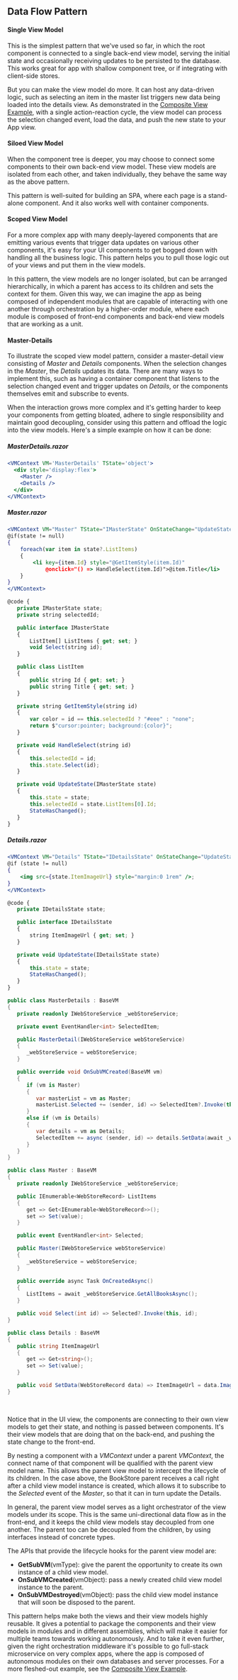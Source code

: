 ## Data Flow Pattern

#### Single View Model

This is the simplest pattern that we've used so far, in which the root component is connected to a single back-end view model, serving the initial state and occasionally receiving updates to be persisted to the database. This works great for app with shallow component tree, or if integrating with client-side stores.

<d-image src="/assets/SingleVMPattern.svg" css="width:350px;display:flex;margin:2rem auto;align-items:center;justify-content:center"></d-image>

But you can make the view model do more. It can host any data-driven logic, such as selecting an item in the master list triggers new data being loaded into the details view. As demonstrated in the [Composite View Example](compositeview), with a single action-reaction cycle, the view model can process the selection changed event, load the data, and push the new state to your App view.

#### Siloed View Model

When the component tree is deeper, you may choose to connect some components to their own back-end view model. These view models are isolated from each other, and taken individually, they behave the same way as the above pattern.

<d-image src="/assets/SiloedVMPattern.svg" css="width:350px;display:flex;margin:2rem auto;align-items:center;justify-content:center"></d-image>

This pattern is well-suited for building an SPA, where each page is a stand-alone component. And it also works well with container components.

#### Scoped View Model

For a more complex app with many deeply-layered components that are emitting various events that trigger data updates on various other components, it's easy for your UI components to get bogged down with handling all the business logic. This pattern helps you to pull those logic out of your views and put them in the view models.

In this pattern, the view models are no longer isolated, but can be arranged hierarchically, in which a parent has access to its children and sets the context for them. Given this way, we can imagine the app as being composed of independent modules that are capable of interacting with one another through orchestration by a higher-order module, where each module is composed of front-end components and back-end view models that are working as a unit.

<d-image src="/assets/ScopedVMPattern.svg" css="width:400px;display:flex;margin:2rem auto;align-items:center;justify-content:center"></d-image>

#### Master-Details

To illustrate the scoped view model pattern, consider a master-detail view consisting of _Master_ and _Details_ components. When the selection changes in the _Master_, the _Details_ updates its data. There are many ways to implement this, such as having a container component that listens to the selection changed event and trigger updates on _Details_, or the components themselves emit and subscribe to events.

When the interaction grows more complex and it's getting harder to keep your components from getting bloated, adhere to single responsibility and maintain good decoupling, consider using this pattern and offload the logic into the view models. Here's a simple example on how it can be done:

<d-tab>
<d-tab-item itemkey="view" label="View">

<h5>MasterDetails.razor</h4>

```jsx
<VMContext VM='MasterDetails' TState='object'>
  <div style='display:flex'>
    <Master />
    <Details />
  </div>
</VMContext>
```

<h5>Master.razor</h4>

```jsx
<VMContext VM="Master" TState="IMasterState" OnStateChange="UpdateState">
@if(state != null)
{
    foreach(var item in state?.ListItems)
    {
        <li key={item.Id} style="@GetItemStyle(item.Id)"
            @onclick="() => HandleSelect(item.Id)">@item.Title</li>
    }
}
</VMContext>

@code {
   private IMasterState state;
   private string selectedId;

   public interface IMasterState
   {
       ListItem[] ListItems { get; set; }
       void Select(string id);
   }

   public class ListItem
   {
       public string Id { get; set; }
       public string Title { get; set; }
   }

   private string GetItemStyle(string id)
   {
       var color = id == this.selectedId ? "#eee" : "none";
       return $"cursor:pointer; background:{color}";
   }

   private void HandleSelect(string id)
   {
       this.selectedId = id;
       this.state.Select(id);
   }

   private void UpdateState(IMasterState state)
   {
       this.state = state;
       this.selectedId = state.ListItems[0].Id;
       StateHasChanged();
   }
}
```

<h5>Details.razor</h4>

```jsx
<VMContext VM="Details" TState="IDetailsState" OnStateChange="UpdateState">
@if (state != null)
{
    <img src={state.ItemImageUrl} style="margin:0 1rem" />;
}
</VMContext>

@code {
   private IDetailsState state;

   public interface IDetailsState
   {
       string ItemImageUrl { get; set; }
   }

   private void UpdateState(IDetailsState state)
   {
       this.state = state;
       StateHasChanged();
   }
}
```

</d-tab-item>
<d-tab-item itemkey="viewmodel" label="View Model">

```csharp
public class MasterDetails : BaseVM
{
   private readonly IWebStoreService _webStoreService;

   private event EventHandler<int> SelectedItem;

   public MasterDetail(IWebStoreService webStoreService)
   {
      _webStoreService = webStoreService;
   }

   public override void OnSubVMCreated(BaseVM vm)
   {
      if (vm is Master)
      {
         var masterList = vm as Master;
         masterList.Selected += (sender, id) => SelectedItem?.Invoke(this, id);
      }
      else if (vm is Details)
      {
         var details = vm as Details;
         SelectedItem += async (sender, id) => details.SetData(await _webStoreService.GetBookByIdAsync(id));
      }
   }
}
```

```csharp
public class Master : BaseVM
{
   private readonly IWebStoreService _webStoreService;

   public IEnumerable<WebStoreRecord> ListItems
   {
      get => Get<IEnumerable<WebStoreRecord>>();
      set => Set(value);
   }

   public event EventHandler<int> Selected;

   public Master(IWebStoreService webStoreService)
   {
      _webStoreService = webStoreService;
   }

   public override async Task OnCreatedAsync()
   {
      ListItems = await _webStoreService.GetAllBooksAsync();
   }

   public void Select(int id) => Selected?.Invoke(this, id);
}
```

```csharp
public class Details : BaseVM
{
   public string ItemImageUrl
   {
      get => Get<string>();
      set => Set(value);
   }

   public void SetData(WebStoreRecord data) => ItemImageUrl = data.ImageUrl;
}
```

</d-tab-item>
</d-tab>
<br/>

Notice that in the UI view, the components are connecting to their own view models to get their state, and nothing is passed between components. It's their view models that are doing that on the back-end, and pushing the state change to the front-end.

By nesting a component with a _VMContext_ under a parent _VMContext_, the connect name of that component will be qualified with the parent view model name. This allows the parent view model to intercept the lifecycle of its children. In the case above, the BookStore parent receives a call right after a child view model instance is created, which allows it to subscribe to the _Selected_ event of the _Master_, so that it can in turn update the Details.

In general, the parent view model serves as a light orchestrator of the view models under its scope. This is the same uni-directional data flow as in the front-end, and it keeps the child view models stay decoupled from one another. The parent too can be decoupled from the children, by using interfaces instead of concrete types.

The APIs that provide the lifecycle hooks for the parent view model are:

- **GetSubVM**(vmType): give the parent the opportunity to create its own instance of a child view model.
- **OnSubVMCreated**(vmObject): pass a newly created child view model instance to the parent.
- **OnSubVMDestroyed**(vmObject): pass the child view model instance that will soon be disposed to the parent.

This pattern helps make both the views and their view models highly reusable. It gives a potential to package the components and their view models in modules and in different assemblies, which will make it easier for multiple teams towards working autonomously. And to take it even further, given the right orchestration middleware it's possible to go full-stack microservice on very complex apps, where the app is composed of autonomous modules on their own databases and server processes. For a more fleshed-out example, see the [Composite View Example](/core/examples/compositeview).
